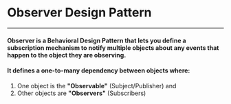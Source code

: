 # Observer Design Pattern
***

#### Observer is a Behavioral Design Pattern that lets you define a subscription mechanism to notify multiple objects about any events that happen to the object they are observing.

#### It defines a one-to-many dependency between objects where: 

1. One object is the **"Observable"** (Subject/Publisher) and
2. Other objects are **"Observers"** (Subscribers)